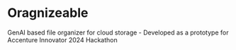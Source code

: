 # Oragnizeable

GenAI based file organizer for cloud storage - Developed as a prototype for Accenture Innovator 2024 Hackathon
